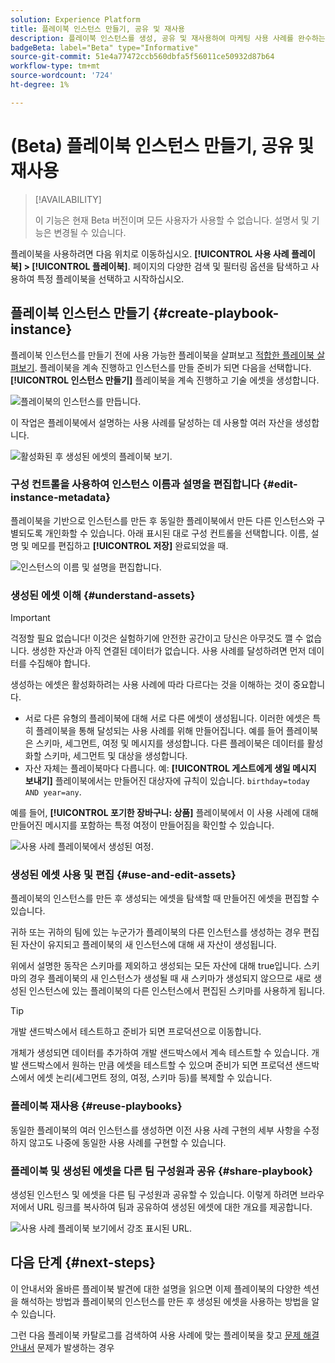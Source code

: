 ```yaml
---
solution: Experience Platform
title: 플레이북 인스턴스 만들기, 공유 및 재사용
description: 플레이북 인스턴스를 생성, 공유 및 재사용하여 마케팅 사용 사례를 완수하는 방법을 알아봅니다.
badgeBeta: label="Beta" type="Informative"
source-git-commit: 51e4a77472ccb560dbfa5f56011ce50932d87b64
workflow-type: tm+mt
source-wordcount: '724'
ht-degree: 1%

---
```



# (Beta) 플레이북 인스턴스 만들기, 공유 및 재사용

>[!AVAILABILITY]
>
>이 기능은 현재 Beta 버전이며 모든 사용자가 사용할 수 없습니다. 설명서 및 기능은 변경될 수 있습니다.

플레이북을 사용하려면 다음 위치로 이동하십시오. **[!UICONTROL 사용 사례 플레이북] > [!UICONTROL 플레이북]**. 페이지의 다양한 검색 및 필터링 옵션을 탐색하고 사용하여 특정 플레이북을 선택하고 시작하십시오.

## 플레이북 인스턴스 만들기 {#create-playbook-instance}

플레이북 인스턴스를 만들기 전에 사용 가능한 플레이북을 살펴보고 [적합한 플레이북 살펴보기](/help/use-case-playbooks/playbooks/discover.md). 플레이북을 계속 진행하고 인스턴스를 만들 준비가 되면 다음을 선택합니다. **[!UICONTROL 인스턴스 만들기]** 플레이북을 계속 진행하고 기술 에셋을 생성합니다.

![플레이북의 인스턴스를 만듭니다.](/help/use-case-playbooks/assets/playbooks/ui-guide/create-playbook-instance.png)

이 작업은 플레이북에서 설명하는 사용 사례를 달성하는 데 사용할 여러 자산을 생성합니다.

![활성화된 후 생성된 에셋의 플레이북 보기.](/help/use-case-playbooks/assets/playbooks/ui-guide/play-view.png)

### 구성 컨트롤을 사용하여 인스턴스 이름과 설명을 편집합니다 {#edit-instance-metadata}

플레이북을 기반으로 인스턴스를 만든 후 동일한 플레이북에서 만든 다른 인스턴스와 구별되도록 개인화할 수 있습니다. 아래 표시된 대로 구성 컨트롤을 선택합니다. 이름, 설명 및 메모를 편집하고 **[!UICONTROL 저장]** 완료되었을 때.

![인스턴스의 이름 및 설명을 편집합니다.](/help/use-case-playbooks/assets/playbooks/ui-guide/playbook-settings.gif)

### 생성된 에셋 이해 {#understand-assets}

>[!IMPORTANT]
>
>걱정할 필요 없습니다! 이것은 실험하기에 안전한 공간이고 당신은 아무것도 깰 수 없습니다. 생성한 자산과 아직 연결된 데이터가 없습니다. 사용 사례를 달성하려면 먼저 데이터를 수집해야 합니다.

생성하는 에셋은 활성화하려는 사용 사례에 따라 다르다는 것을 이해하는 것이 중요합니다.

* 서로 다른 유형의 플레이북에 대해 서로 다른 에셋이 생성됩니다. 이러한 에셋은 특히 플레이북을 통해 달성되는 사용 사례를 위해 만들어집니다. 예를 들어 플레이북은 스키마, 세그먼트, 여정 및 메시지를 생성합니다. 다른 플레이북은 데이터를 활성화할 스키마, 세그먼트 및 대상을 생성합니다.
* 자산 자체는 플레이북마다 다릅니다. 예: **[!UICONTROL 게스트에게 생일 메시지 보내기]** 플레이북에서는 만들어진 대상자에 규칙이 있습니다. `birthday=today AND year=any`.

예를 들어, **[!UICONTROL 포기한 장바구니: 상품]** 플레이북에서 이 사용 사례에 대해 만들어진 메시지를 포함하는 특정 여정이 만들어짐을 확인할 수 있습니다.

![사용 사례 플레이북에서 생성된 여정.](/help/use-case-playbooks/assets/playbooks/ui-guide/journey-preview.png)

### 생성된 에셋 사용 및 편집 {#use-and-edit-assets}

플레이북의 인스턴스를 만든 후 생성되는 에셋을 탐색할 때 만들어진 에셋을 편집할 수 있습니다.

귀하 또는 귀하의 팀에 있는 누군가가 플레이북의 다른 인스턴스를 생성하는 경우 편집된 자산이 유지되고 플레이북의 새 인스턴스에 대해 새 자산이 생성됩니다.

위에서 설명한 동작은 스키마를 제외하고 생성되는 모든 자산에 대해 true입니다. 스키마의 경우 플레이북의 새 인스턴스가 생성될 때 새 스키마가 생성되지 않으므로 새로 생성된 인스턴스에 있는 플레이북의 다른 인스턴스에서 편집된 스키마를 사용하게 됩니다.

>[!TIP]
>
>개발 샌드박스에서 테스트하고 준비가 되면 프로덕션으로 이동합니다.
>
>개체가 생성되면 데이터를 추가하여 개발 샌드박스에서 계속 테스트할 수 있습니다. 개발 샌드박스에서 원하는 만큼 에셋을 테스트할 수 있으며 준비가 되면 프로덕션 샌드박스에서 에셋 논리(세그먼트 정의, 여정, 스키마 등)를 복제할 수 있습니다.

### 플레이북 재사용 {#reuse-playbooks}

동일한 플레이북의 여러 인스턴스를 생성하면 이전 사용 사례 구현의 세부 사항을 수정하지 않고도 나중에 동일한 사용 사례를 구현할 수 있습니다.

### 플레이북 및 생성된 에셋을 다른 팀 구성원과 공유 {#share-playbook}

생성된 인스턴스 및 에셋을 다른 팀 구성원과 공유할 수 있습니다. 이렇게 하려면 브라우저에서 URL 링크를 복사하여 팀과 공유하여 생성된 에셋에 대한 개요를 제공합니다.

![사용 사례 플레이북 보기에서 강조 표시된 URL.](/help/use-case-playbooks/assets/playbooks/ui-guide/playbook-url.png)

## 다음 단계 {#next-steps}

이 안내서와 올바른 플레이북 발견에 대한 설명을 읽으면 이제 플레이북의 다양한 섹션을 해석하는 방법과 플레이북의 인스턴스를 만든 후 생성된 에셋을 사용하는 방법을 알 수 있습니다.

그런 다음 플레이북 카탈로그를 검색하여 사용 사례에 맞는 플레이북을 찾고 [문제 해결 안내서](/help/use-case-playbooks/playbooks/troubleshooting.md) 문제가 발생하는 경우